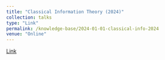 ```yaml
---
title: "Classical Information Theory (2024)"
collection: talks
type: "Link"
permalink: /knowledge-base/2024-01-01-classical-info-2024
venue: "Online"
---
```


[Link](https://nlyu1.github.io/classical-info-theory)